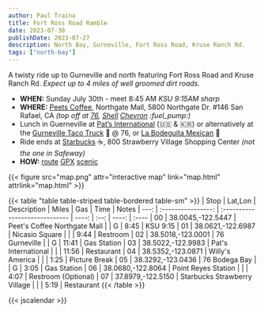 ```yaml
---
author: Paul Traina
title: Fort Ross Road Ramble
date: 2023-07-30
publishDate: 2023-07-27
description: North Bay, Gurneville, Fort Ross Road, Kruse Ranch Rd.
tags: ["north-bay"]
---
```

A twisty ride up to Gurneville and north featuring Fort Ross Road and Kruse Ranch Rd.
*Expect up to 4 miles of well groomed dirt roads.*

* **WHEN:** Sunday July 30th - meet 8:45 AM *KSU 9:15AM sharp*
* **WHERE:** [Peets Coffee](https://goo.gl/maps/Nr19wF2eEhyFY9L28),
   Northgate Mall, 5800 Northgate Dr. #146 San Rafael, CA
   *(top off at [76](https://goo.gl/maps/F1zv2PQTcjTju17X6),
   [Shell](https://goo.gl/maps/7iN9H6bbP4ePVyYt9)
   [Chevron](https://goo.gl/maps/F3aGLG3vAwCmEkaK9) :fuel_pump:)*
* Lunch in Guerneville at
  [Pat’s International](https://goo.gl/maps/b1wHVau5ZGLLCUjY7) (:us: & :kr:)
  or alternatively at the
  [Gurneville Taco Truck](https://www.guernevilletacotruck.com) :taco: @ 76, or
  [La Bodeguita Mexican](https://goo.gl/maps/BrJcXxdC16p3T3iB7) :burrito:
* Ride ends at [Starbucks](https://goo.gl/maps/BrJcXxdC16p3T3iB7) :coffee:,
  800 Strawberry Village Shopping Center *(not the one in Safeway)*
* **HOW:**
  [route](map.html)
  [GPX](fort-ross.gpx)
  [scenic](https://scenicapp.space/route/ByyIxbmz)

{{< figure src="map.png" attr="interactive map" link="map.html" attrlink="map.html" >}}

{{< table "table table-striped table-bordered table-sm" >}}
| Stop |  Lat,Lon           | Description                    | Miles | Gas  | Time  | Notes
| ---: | :----------------: | :----------------------------- | ----: | :--: | ----: | :----
|   00 |  38.0045,-122.5447 | Peet's Coffee Northgate Mall   |       | G    |  8:45 | KSU 9:15
|   01 |  38.0621,-122.6987 | Nicasio Square                 |       |      |  9:44 | Restroom
|   02 |  38.5018,-123.0001 | 76 Gurneville                  |       | G    | 11:41 | Gas Station
|   03 |  38.5022,-122.9983 | Pat's International            |       |      | 11:56 | Restaurant
|   04 |  38.5352,-123.0871 | Willy's America                |       |      |  1:25 | Picture Break
|   05 |  38.3292,-123.0436 | 76 Bodega Bay                  |       | G    |  3:05 | Gas Station
|   06 |  38.0680,-122.8064 | Point Reyes Station            |       |      |  4:07 | Restroom (Optional)
|   07 |  37.8979,-122.5150 | Starbucks Strawberry Village   |       |      |  5:19 | Restaurant
{{< /table >}}

{{< jscalendar >}}
